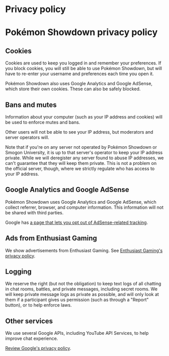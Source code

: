 # Privacy policy

# Pokémon Showdown privacy policy

## Cookies

Cookies are used to keep you logged in and remember your preferences. If you block cookies, you will still be able to use Pokémon Showdown, but will have to re-enter your username and preferences each time you open it.

Pokémon Showdown also uses Google Analytics and Google AdSense, which store their own cookies. These can also be safely blocked.

## Bans and mutes

Information about your computer (such as your IP address and cookies) will be used to enforce mutes and bans.

Other users will not be able to see your IP address, but moderators and server operators will.

Note that if you're on any server not operated by Pokémon Showdown or Smogon University, it is up to that server's operator to keep your IP address private. While we will deregister any server found to abuse IP addresses, we can't guarantee that they will keep them private. This is not a problem on the official server, though, where we strictly regulate who has access to your IP address.

## Google Analytics and Google AdSense

Pokémon Showdown uses Google Analytics and Google AdSense, which collect referrer, browser, and computer information. This information will not be shared with third parties.

Google has [a page that lets you opt out of AdSense-related tracking](https://www.google.com/settings/ads/onweb/).

## Ads from Enthusiast Gaming

We show advertisements from Enthusiast Gaming. See [Enthusiast Gaming's privacy policy](https://www.enthusiastgaming.com/privacy-policy/).

## Logging

We reserve the right (but not the obligation) to keep text logs of all chatting in chat rooms, battles, and private messages, including secret rooms. We will keep private message logs as private as possible, and will only look at them if a participant gives us permission (such as through a "Report" button), or to help enforce laws.

## Other services

We use several Google APIs, including YouTube API Services, to help improve chat experience. 

[Review Google's privacy policy](https://policies.google.com/privacy).
